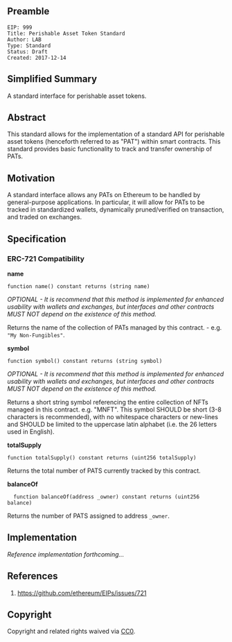 ## Preamble

    EIP: 999
    Title: Perishable Asset Token Standard
    Author: LAB
    Type: Standard
    Status: Draft
    Created: 2017-12-14

## Simplified Summary

A standard interface for perishable asset tokens.

## Abstract

This standard allows for the implementation of a standard API for perishable asset tokens (henceforth referred to as "PAT") within smart contracts. This standard provides basic functionality to track and transfer ownership of PATs.

## Motivation

A standard interface allows any PATs on Ethereum to be handled by general-purpose applications. In particular, it will allow for PATs to be tracked in standardized wallets, dynamically pruned/verified on transaction, and traded on exchanges.

## Specification

### ERC-721 Compatibility

**name**

```
function name() constant returns (string name)

```

_OPTIONAL - It is recommend that this method is implemented for enhanced usability with wallets and exchanges, but interfaces and other contracts MUST NOT depend on the existence of this method._

Returns the name of the collection of PATs managed by this contract. - e.g. `"My Non-Fungibles"`.

**symbol**

```
function symbol() constant returns (string symbol)
```

_OPTIONAL - It is recommend that this method is implemented for enhanced usability with wallets and exchanges, but interfaces and other contracts MUST NOT depend on the existence of this method._

Returns a short string symbol referencing the entire collection of NFTs managed in this contract. e.g. "MNFT". This symbol SHOULD be short (3-8 characters is recommended), with no whitespace characters or new-lines and SHOULD be limited to the uppercase latin alphabet (i.e. the 26 letters used in English).

**totalSupply**

```
function totalSupply() constant returns (uint256 totalSupply)

```

Returns the total number of PATS currently tracked by this contract.

**balanceOf**

```
  function balanceOf(address _owner) constant returns (uint256 balance)
```

Returns the number of PATS assigned to address `_owner`.


## Implementation

_Reference implementation forthcoming..._

## References

1. https://github.com/ethereum/EIPs/issues/721

## Copyright

Copyright and related rights waived via [CC0](https://creativecommons.org/publicdomain/zero/1.0/).
